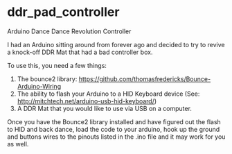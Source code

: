 ddr_pad_controller
==================

Arduino Dance Dance Revolution Controller

I had an Arduino sitting around from forever ago and decided to try to revive a knock-off DDR Mat that had a bad controller box.

To use this, you need a few things:

1. The bounce2 library: https://github.com/thomasfredericks/Bounce-Arduino-Wiring
2. The ability to flash your Arduino to a HID Keyboard device (See: http://mitchtech.net/arduino-usb-hid-keyboard/)
3. A DDR Mat that you would like to use via USB on a computer.

Once you have the Bounce2 library installed and have figured out the flash to HID and back dance, load the code to your arduino, hook up the ground and buttons wires to the pinouts listed in the .ino file and it may work for you as well.
